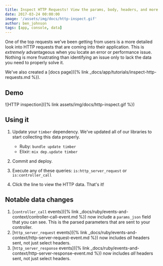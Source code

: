 ```yaml
---
title: Inspect HTTP Requests! View the params, body, headers, and more.
date: 2017-03-24 00:00:00
image: '/assets/img/docs/http-inspect.gif'
author: ben_johnson
tags: [app, console, data]
---
```


One of the top requests we've been getting from users is a more detailed look into HTTP
requests that are coming into their application. This is _extremely_ advantageous when
you locate an error or performance issue. Nothing is more frustrating than identifying
an issue only to lack the data you need to properly solve it.

We've also created a [docs page]({% link _docs/app/tutorials/inspect-http-requests.md %}).

## Demo

![HTTP inspection]({% link assets/img/docs/http-inspect.gif %})


## Using it

1. Update your `timber` dependency. We've updated all of our libraries to start collecting this
   data properly.

    * Ruby: `bundle update timber`
    * Elixir: `mix dep.update timber`

2. Commit and deploy.
3. Execute any of these queries: `is:http_server_request` or `is:controller_call`
4. Click the line to view the HTTP data. That's it!

## Notable data changes

1. [`controller_call` events]({% link _docs/ruby/events-and-context/controller-call-event.md %})
   now include a `params_json` field that you can see. This is the parsed parameters that are
   sent to your controller.
2. [`http_server_request` events]({% link _docs/ruby/events-and-context/http-server-request-event.md %})
   now includes _all_ headers sent, not just select headers.
2. [`http_server_response` events]({% link _docs/ruby/events-and-context/http-server-response-event.md %})
   now includes _all_ headers sent, not just select headers.
